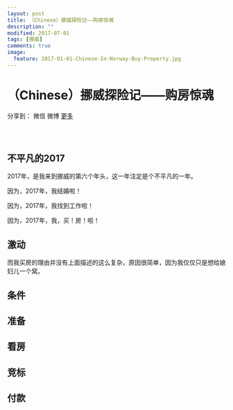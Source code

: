 ```yaml
---
layout: post
title: （Chinese）挪威探险记——购房惊魂
description: ""
modified: 2017-07-01
tags: [挪威]
comments: true
image:
  feature: 2017-01-01-Chinese-In-Norway-Buy-Property.jpg
---
```


# （Chinese）挪威探险记——购房惊魂

<div id="ckepop">
<span class="jiathis_txt">分享到：</span>
<a class="jiathis_button_weixin">微信</a>
<a class="jiathis_button_tsina">微博</a>
<a href="http://www.jiathis.com/share?uid=2074997"  class="jiathis jiathis_txt jiathis_separator jtico jtico_jiathis" target="_blank">更多</a></div>
<script type="text/javascript" src="http://v3.jiathis.com/code/jia.js?uid=2074997" charset="utf-8"></script>


### &nbsp;

## 不平凡的2017

2017年，是我来到挪威的第六个年头，这一年注定是个不平凡的一年。

因为，2017年，我结婚啦！

因为，2017年，我找到工作啦！

因为，2017年，我，买！房！啦！

## 激动


而我买房的理由并没有上面描述的这么复杂，原因很简单，因为我仅仅只是想给媳妇儿一个窝。

## 条件

## 准备

## 看房

## 竞标

## 付款
